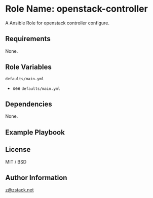 # Role Name: openstack-controller

A Ansible Role for openstack controller configure.

## Requirements

None.

## Role Variables

`defaults/main.yml`

- see `defaults/main.yml`

## Dependencies

None.

## Example Playbook

## License

MIT / BSD

## Author Information

z@zstack.net

